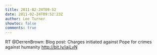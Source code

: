 ```yaml
---
title: 2011-02-24T09-52
date: 2011-02-24T09:52:23Z
author: Lee Turner
showtoc: false
comments: true
---
```


RT @DerrenBrown: Blog post: Charges initiated against Pope for crimes against humanity http://bit.ly/iajLvN

